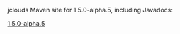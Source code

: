 jclouds Maven site for 1.5.0-alpha.5, including Javadocs:

[1.5.0-alpha.5](http://demobox.github.com/jclouds-maven-site-1.5.0-alpha.5/1.5.0-alpha.5/jclouds-multi/)